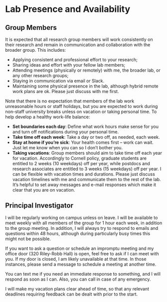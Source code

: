 # Lab Presence and Availability

## Group Members

It is expected that all research group members will work consistently on their research and remain in communication and collaboration with the broader group. This includes:
* Applying consistent and professional effort to your research;
* Sharing ideas and effort with your fellow lab members;
* Attending meetings (physically or remotely) with me, the broader lab, or any other research groups;
* Staying in communication via email or Slack.
* Maintaining some physical presence in the lab, although hybrid remote work plans are ok. Please just discuss with me first.  

Note that there is no expectation that members of the lab work unreasonable hours or staff holidays, but you are expected to work during non-staff university breaks unless on vacation or taking personal time. To help develop a healthy work-life balance:

* **Set boundaries each day**: Define what work hours make sense for you and turn off notifications during your personal time.
* **Take time off each week**: Take a day or two off, as needed, each week.
* **Stay at home if you’re sick**: Your health comes first – work can wait. Just let me know when you can so I don’t bother you. 
* **Taking vacations**: Group members should aim to take time off each year for vacation. Accordingly to Cornell policy, graduate students are entitled to 2 weeks (10 weekdays) off per year, while postdocs and research associates are entitled to 3 weeks (15 weekdays) off per year. I can be flexible with vacation times and durations. Please just discuss vacation timelines with me and communicate them to the rest of the lab. It’s helpful to set away messages and e-mail responses which make it clear that you are on vacation.

## Principal Investigator

I will be regularly working on campus unless on leave. I will be available to meet weekly with all members of the group for 1 hour each week, in addition to the group meeting. In addition, I will always try to respond to emails and questions within 48 hours, although during particularly busy times this might not be possible.   

If you want to ask a question or schedule an impromptu meeting and my office door (320 Riley-Robb Hall) is open, feel free to ask if I can meet with you. If my door is closed, I am likely unavailable at that time. In those instances, please send a message to schedule a meeting at another time. 

You can text me if you need an immediate response to something, and I will respond as soon as I can. Also, you can call in case of any emergency. 

I will make my vacation plans clear ahead of time, so that any relevant deadlines requiring feedback can be dealt with prior to the start.



